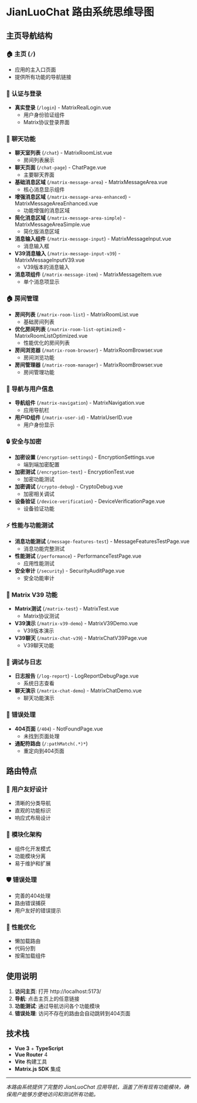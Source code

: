 # JianLuoChat 路由系统思维导图

## 主页导航结构

### 🏠 **主页** (`/`)
- 应用的主入口页面
- 提供所有功能的导航链接

### 🔐 **认证与登录**
- **真实登录** (`/login`) - MatrixRealLogin.vue
  - 用户身份验证组件
  - Matrix协议登录界面

### 💬 **聊天功能**
- **聊天室列表** (`/chat`) - MatrixRoomList.vue
  - 房间列表展示
- **聊天页面** (`/chat-page`) - ChatPage.vue
  - 主要聊天界面
- **基础消息区域** (`/matrix-message-area`) - MatrixMessageArea.vue
  - 核心消息显示组件
- **增强消息区域** (`/matrix-message-area-enhanced`) - MatrixMessageAreaEnhanced.vue
  - 功能增强的消息区域
- **简化消息区域** (`/matrix-message-area-simple`) - MatrixMessageAreaSimple.vue
  - 简化版消息区域
- **消息输入组件** (`/matrix-message-input`) - MatrixMessageInput.vue
  - 消息输入框
- **V39消息输入** (`/matrix-message-input-v39`) - MatrixMessageInputV39.vue
  - V39版本的消息输入
- **消息项组件** (`/matrix-message-item`) - MatrixMessageItem.vue
  - 单个消息项显示

### 🏠 **房间管理**
- **房间列表** (`/matrix-room-list`) - MatrixRoomList.vue
  - 基础房间列表
- **优化房间列表** (`/matrix-room-list-optimized`) - MatrixRoomListOptimized.vue
  - 性能优化的房间列表
- **房间浏览器** (`/matrix-room-browser`) - MatrixRoomBrowser.vue
  - 房间浏览功能
- **房间管理器** (`/matrix-room-manager`) - MatrixRoomBrowser.vue
  - 房间管理功能

### 🧭 **导航与用户信息**
- **导航组件** (`/matrix-navigation`) - MatrixNavigation.vue
  - 应用导航栏
- **用户ID组件** (`/matrix-user-id`) - MatrixUserID.vue
  - 用户身份显示

### 🔒 **安全与加密**
- **加密设置** (`/encryption-settings`) - EncryptionSettings.vue
  - 端到端加密配置
- **加密测试** (`/encryption-test`) - EncryptionTest.vue
  - 加密功能测试
- **加密调试** (`/crypto-debug`) - CryptoDebug.vue
  - 加密相关调试
- **设备验证** (`/device-verification`) - DeviceVerificationPage.vue
  - 设备验证功能

### ⚡ **性能与功能测试**
- **消息功能测试** (`/message-features-test`) - MessageFeaturesTestPage.vue
  - 消息功能完整测试
- **性能测试** (`/performance`) - PerformanceTestPage.vue
  - 应用性能测试
- **安全审计** (`/security`) - SecurityAuditPage.vue
  - 安全功能审计

### 🚀 **Matrix V39 功能**
- **Matrix测试** (`/matrix-test`) - MatrixTest.vue
  - Matrix协议测试
- **V39演示** (`/matrix-v39-demo`) - MatrixV39Demo.vue
  - V39版本演示
- **V39聊天** (`/matrix-chat-v39`) - MatrixChatV39Page.vue
  - V39聊天功能

### 🔧 **调试与日志**
- **日志报告** (`/log-report`) - LogReportDebugPage.vue
  - 系统日志查看
- **聊天演示** (`/matrix-chat-demo`) - MatrixChatDemo.vue
  - 聊天功能演示

### 🚫 **错误处理**
- **404页面** (`/404`) - NotFoundPage.vue
  - 未找到页面处理
- **通配符路由** (`/:pathMatch(.*)*`)
  - 重定向到404页面

## 路由特点

### 🎯 **用户友好设计**
- 清晰的分类导航
- 直观的功能标识
- 响应式布局设计

### 🔄 **模块化架构**
- 组件化开发模式
- 功能模块分离
- 易于维护和扩展

### 🛡️ **错误处理**
- 完善的404处理
- 路由错误捕获
- 用户友好的错误提示

### 🚀 **性能优化**
- 懒加载路由
- 代码分割
- 按需加载组件

## 使用说明

1. **访问主页**: 打开 http://localhost:5173/
2. **导航**: 点击主页上的任意链接
3. **功能测试**: 通过导航访问各个功能模块
4. **错误处理**: 访问不存在的路由会自动跳转到404页面

## 技术栈

- **Vue 3** + **TypeScript**
- **Vue Router** 4
- **Vite** 构建工具
- **Matrix.js SDK** 集成

---

*本路由系统提供了完整的 JianLuoChat 应用导航，涵盖了所有现有功能模块，确保用户能够方便地访问和测试所有功能。*